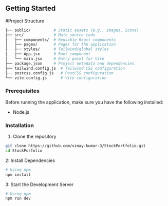 ## Getting Started

#Project Structure

```bash
├── public/          # Static assets (e.g., images, icons)  
├── src/             # Main source code  
│   ├── components/  # Reusable React components  
│   ├── pages/       # Pages for the application  
│   ├── styles/      # Tailwind/global styles  
│   ├── App.jsx      # Root component  
│   └── main.jsx     # Entry point for Vite  
├── package.json     # Project metadata and dependencies  
├── tailwind.config.js  # Tailwind CSS configuration  
├── postcss.config.js   # PostCSS configuration  
└── vite.config.js      # Vite configuration  
```

### Prerequisites

Before running the application, make sure you have the following installed:

- Node.js

### Installation

1. Clone the repository

```bash
git clone https://github.com/vinay-kumar-3/StockPortfolio.git
cd StockPorfolio
```
2: Install Dependencies

```bash
# Using npm  
npm install
```
3: Start the Development Server

```bash
# Using npm  
npm run dev 
```

